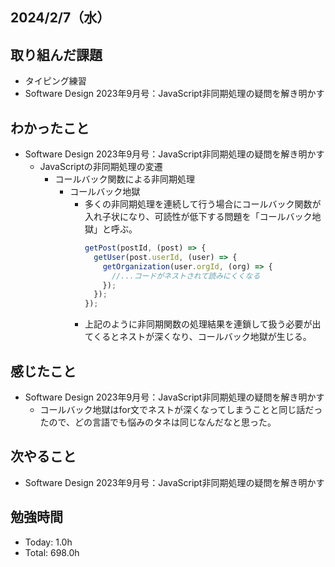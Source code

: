 ## 2024/2/7（水）

## 取り組んだ課題

- タイピング練習
- Software Design 2023年9月号：JavaScript非同期処理の疑問を解き明かす

## わかったこと
- Software Design 2023年9月号：JavaScript非同期処理の疑問を解き明かす
  - JavaScriptの非同期処理の変遷
    - コールバック関数による非同期処理
      - コールバック地獄
        - 多くの非同期処理を連続して行う場合にコールバック関数が入れ子状になり、可読性が低下する問題を「コールバック地獄」と呼ぶ。
          ```js
          getPost(postId, (post) => {
            getUser(post.userId, (user) => {
              getOrganization(user.orgId, (org) => {
                //...コードがネストされて読みにくくなる
              });
            });
          });
          ```
        - 上記のように非同期関数の処理結果を連鎖して扱う必要が出てくるとネストが深くなり、コールバック地獄が生じる。

## 感じたこと 
- Software Design 2023年9月号：JavaScript非同期処理の疑問を解き明かす
  - コールバック地獄はfor文でネストが深くなってしまうことと同じ話だったので、どの言語でも悩みのタネは同じなんだなと思った。

## 次やること
- Software Design 2023年9月号：JavaScript非同期処理の疑問を解き明かす

## 勉強時間

- Today: 1.0h
- Total: 698.0h

